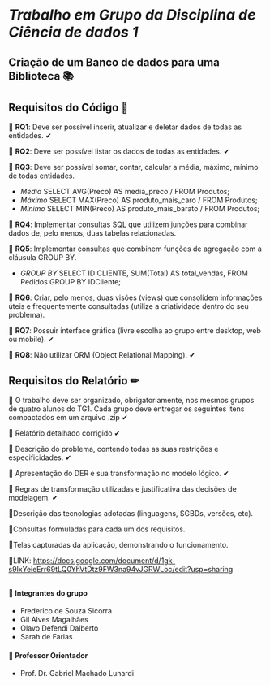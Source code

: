 # **_Trabalho em Grupo da Disciplina de Ciência de dados 1_**
## Criação de um Banco de dados para uma Biblioteca 📚
## Requisitos do Código 🔗
📌 **RQ1**: Deve ser possível inserir, atualizar e deletar dados de todas as entidades. ✔ 


📌 **RQ2**: Deve ser possível listar os dados de todas as entidades. ✔ 


📌 **RQ3**: Deve ser possível somar, contar, calcular a média, máximo, mínimo de todas entidades.
  
- _Média_ SELECT AVG(Preco) AS media_preco / FROM Produtos;
- _Máximo_ SELECT MAX(Preco) AS produto_mais_caro / FROM Produtos;
- _Mínimo_ SELECT MIN(Preco) AS produto_mais_barato / FROM Produtos;


📌 **RQ4**: Implementar consultas SQL que utilizem junções para combinar dados de, pelo menos,
duas tabelas relacionadas.


📌 **RQ5**: Implementar consultas que combinem funções de agregação com a cláusula GROUP BY.
- _GROUP BY_ SELECT ID CLIENTE, SUM(Total) AS total_vendas,
  FROM Pedidos
  GROUP BY IDCliente;


📌 **RQ6**: Criar, pelo menos, duas visões (views) que consolidem informações úteis e
frequentemente consultadas (utilize a criatividade dentro do seu problema).


📌 **RQ7**: Possuir interface gráfica (livre escolha ao grupo entre desktop, web ou mobile). ✔


📌 **RQ8**: Não utilizar ORM (Object Relational Mapping). ✔

## Requisitos do Relatório ✏
📌 O trabalho deve ser organizado, obrigatoriamente, nos mesmos grupos de quatro alunos do TG1. Cada
grupo deve entregar os seguintes itens compactados em um arquivo .zip ✔


📌 Relatório detalhado corrigido ✔ 


📌 Descrição do problema, contendo todas as suas restrições e especificidades. ✔ 


📌 Apresentação do DER e sua transformação no modelo lógico. ✔


📌 Regras de transformação utilizadas e justificativa das decisões de modelagem. ✔


📌Descrição das tecnologias adotadas (linguagens, SGBDs, versões, etc). 


📌Consultas formuladas para cada um dos requisitos. 


📌Telas capturadas da aplicação, demonstrando o funcionamento.

📌LINK: https://docs.google.com/document/d/1gk-s9IxYeieErr69tLQ0YhVtDtz9FW3na94vJGRWLoc/edit?usp=sharing
##
 #### 📍 Integrantes do grupo 
- Frederico de Souza Sicorra
- Gil Alves Magalhães
- Olavo Defendi Dalberto 
- Sarah de Farias
#### 📍 Professor Orientador
- Prof. Dr. Gabriel Machado Lunardi


